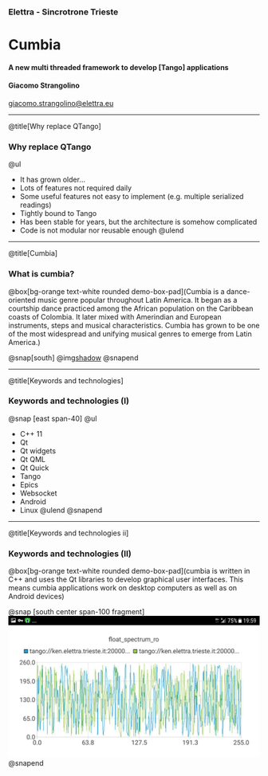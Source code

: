 ### Elettra - Sincrotrone Trieste

# Cumbia

#### A new multi threaded framework to develop [Tango] applications

#### Giacomo Strangolino

giacomo.strangolino@elettra.eu

---
@title[Why replace QTango]

### Why replace QTango

@ul
- It has grown older...
- Lots of features not required daily
- Some useful features not easy to implement (e.g. multiple serialized readings)
- Tightly bound to Tango
- Has been stable for years, but the architecture is somehow complicated
- Code is not modular nor reusable enough
@ulend

---
@title[Cumbia]

### What is cumbia?

@box[bg-orange text-white rounded demo-box-pad](Cumbia is a dance-oriented music genre popular throughout Latin America. It began as a courtship dance practiced among the African population on the Caribbean coasts of Colombia. It later mixed with Amerindian and European instruments, steps and musical characteristics. Cumbia has grown to be one of the most widespread and unifying musical genres to emerge from Latin America.)


@snap[south]
 @img[shadow](assets/img/modules.png)
@snapend


---
@title[Keywords and technologies]

### Keywords and technologies (I)

@snap [east span-40]
@ul
- C++ 11
- Qt
- Qt widgets
- Qt QML
- Qt Quick
- Tango
- Epics
- Websocket
- Android
- Linux
@ulend
@snapend

---
@title[Keywords and technologies ii]

### Keywords and technologies (II)

@box[bg-orange text-white rounded demo-box-pad](cumbia is written in C++ and uses the Qt libraries to develop graphical user interfaces. This means cumbia applications work on desktop computers as well as on Android devices)

@snap [south center span-100 fragment]
![PIC](assets/img/android-plot1.png)
@snapend

